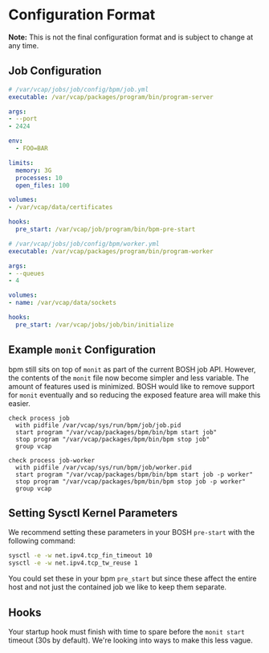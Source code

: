 # Configuration Format

**Note:** This is not the final configuration format and is subject to change at
any time.

## Job Configuration

``` yaml
# /var/vcap/jobs/job/config/bpm/job.yml
executable: /var/vcap/packages/program/bin/program-server

args:
- --port
- 2424

env:
  - FOO=BAR

limits:
  memory: 3G
  processes: 10
  open_files: 100

volumes:
- /var/vcap/data/certificates

hooks:
  pre_start: /var/vcap/job/program/bin/bpm-pre-start
```

``` yaml
# /var/vcap/jobs/job/config/bpm/worker.yml
executable: /var/vcap/packages/program/bin/program-worker

args:
- --queues
- 4

volumes:
- name: /var/vcap/data/sockets

hooks:
  pre_start: /var/vcap/jobs/job/bin/initialize
```

## Example `monit` Configuration

bpm still sits on top of `monit` as part of the current BOSH job API.
However, the contents of the `monit` file now become simpler and less variable.
The amount of features used is minimized. BOSH would like to remove support
for `monit` eventually and so reducing the exposed feature area will make this
easier.

```
check process job
  with pidfile /var/vcap/sys/run/bpm/job/job.pid
  start program "/var/vcap/packages/bpm/bin/bpm start job"
  stop program "/var/vcap/packages/bpm/bin/bpm stop job"
  group vcap

check process job-worker
  with pidfile /var/vcap/sys/run/bpm/job/worker.pid
  start program "/var/vcap/packages/bpm/bin/bpm start job -p worker"
  stop program "/var/vcap/packages/bpm/bin/bpm stop job -p worker"
  group vcap
```

## Setting Sysctl Kernel Parameters

We recommend setting these parameters in your BOSH `pre-start` with the
following command:

```bash
sysctl -e -w net.ipv4.tcp_fin_timeout 10
sysctl -e -w net.ipv4.tcp_tw_reuse 1
```

You could set these in your bpm `pre_start` but since these affect the entire
host and not just the contained job we like to keep them separate.

## Hooks

Your startup hook must finish with time to spare before the `monit start`
timeout (30s by default). We're looking into ways to make this less vague.
